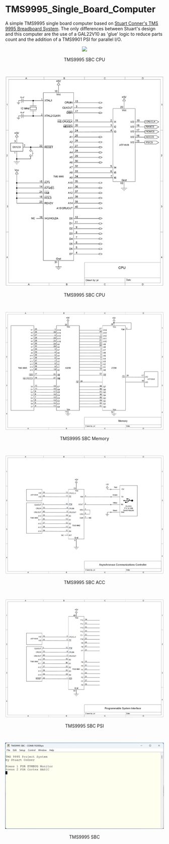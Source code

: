 # TMS9995_Single_Board_Computer
A simple TMS9995 single board computer based on [Stuart Conner's TMS 9995 Breadboard System](http://www.stuartconner.me.uk/tms9995_breadboard/tms9995_breadboard.htm#description). The only differences between Stuart's design and this computer are the use of a GAL22V10 as 'glue' logic to reduce parts count and the addition of a TMS9901 PSI for parallel I/O.
<p align="center"><img src="/images/TMS9995 SBC.JPG"/>
<p align="center">TMS9995 SBC CPU</p><br>

<p align="center"><img src="/images/TMS 9995 SBC CPU.png"/>
<p align="center">TMS9995 SBC CPU</p><br>

<p align="center"><img src="/images/TMS 9995 SBC Memory.png"/>
<p align="center">TMS9995 SBC Memory</p><br>

<p align="center"><img src="/images/TMS 9995 SBC ACC.png"/>
<p align="center">TMS9995 SBC ACC</p><br>

<p align="center"><img src="/images/TMS 9995 SBC PSI.png"/>
<p align="center">TMS9995 SBC PSI</p><br>

<p align="center"><img src="/images/TMS9995 SBC.png"/>
<p align="center">TMS9995 SBC</p><br>

